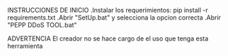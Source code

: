 INSTRUCCIONES DE INICIO
.Instalar los requerimientos:
pip install -r requirements.txt
.Abrir "SetUp.bat" y selecciona la opcion correcta
.Abrir "PEPP DDoS TOOL.bat"

ADVERTENCIA
El creador no se hace cargo de el uso que tenga esta herramienta
